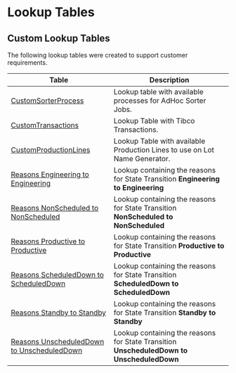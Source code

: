 # Lookup Tables

## Custom Lookup Tables

The following lookup tables were created to support customer requirements.

| Table                     | Description       |
| ------                    | ------            |
| [CustomSorterProcess](/cmf.custom.help/techspec>artifacts>lookuptables>custom_sorter_process) | Lookup table with available processes for AdHoc Sorter Jobs. |
| [CustomTransactions](/cmf.custom.help/techspec>artifacts>lookuptables>custom_transactions) | Lookup Table with Tibco Transactions. |
| [CustomProductionLines](/cmf.custom.help/techspec>artifacts>lookuptables>customproductionlines) | Lookup Table with available Production Lines to use on Lot Name Generator. |
| [Reasons Engineering to Engineering](/cmf.custom.help/techspec>artifacts>lookuptables>reasonsengineeringtoengineering) | Lookup containing the reasons for State Transition **Engineering to Engineering** |
| [Reasons NonScheduled to NonScheduled](/cmf.custom.help/techspec>artifacts>lookuptables>reasonsnonscheduledtononscheduled) | Lookup containing the reasons for State Transition **NonScheduled to NonScheduled** |
| [Reasons Productive to Productive](/cmf.custom.help/techspec>artifacts>lookuptables>reasonsproductivetoproductive) | Lookup containing the reasons for State Transition **Productive to Productive** |
| [Reasons ScheduledDown to ScheduledDown](/cmf.custom.help/techspec>artifacts>lookuptables>reasonsscheduleddowntoscheduleddown) | Lookup containing the reasons for State Transition **ScheduledDown to ScheduledDown** |
| [Reasons Standby to Standby](/cmf.custom.help/techspec>artifacts>lookuptables>reasonsstandbytostandby) | Lookup containing the reasons for State Transition **Standby to Standby** |
| [Reasons UnscheduledDown to UnscheduledDown](/cmf.custom.help/techspec>artifacts>lookuptables>reasonsunscheduleddowntounscheduleddown) | Lookup containing the reasons for State Transition **UnscheduledDown to UnscheduledDown** |


